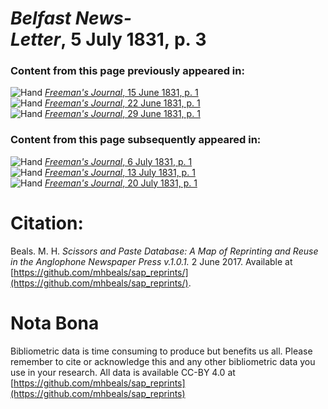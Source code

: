 # *Belfast News-Letter*, 5 July 1831, p. 3  
  
### Content from this page previously appeared in:  
![Hand](http://scissorsandpaste.net/wp-content/uploads/2017/06/smallhandpointer.png) [*Freeman's Journal*, 15 June 1831, p. 1](https://mhbeals.github.io/sap_html/Freeman's-Journal/Freeman's-Journal-15-June-1831-p-1)  
![Hand](http://scissorsandpaste.net/wp-content/uploads/2017/06/smallhandpointer.png) [*Freeman's Journal*, 22 June 1831, p. 1](https://mhbeals.github.io/sap_html/Freeman's-Journal/Freeman's-Journal-22-June-1831-p-1)  
![Hand](http://scissorsandpaste.net/wp-content/uploads/2017/06/smallhandpointer.png) [*Freeman's Journal*, 29 June 1831, p. 1](https://mhbeals.github.io/sap_html/Freeman's-Journal/Freeman's-Journal-29-June-1831-p-1)  
  
### Content from this page subsequently appeared in:  
![Hand](http://scissorsandpaste.net/wp-content/uploads/2017/06/smallhandpointer.png) [*Freeman's Journal*, 6 July 1831, p. 1](https://mhbeals.github.io/sap_html/Freeman's-Journal/Freeman's-Journal-6-July-1831-p-1)  
![Hand](http://scissorsandpaste.net/wp-content/uploads/2017/06/smallhandpointer.png) [*Freeman's Journal*, 13 July 1831, p. 1](https://mhbeals.github.io/sap_html/Freeman's-Journal/Freeman's-Journal-13-July-1831-p-1)  
![Hand](http://scissorsandpaste.net/wp-content/uploads/2017/06/smallhandpointer.png) [*Freeman's Journal*, 20 July 1831, p. 1](https://mhbeals.github.io/sap_html/Freeman's-Journal/Freeman's-Journal-20-July-1831-p-1)  


# Citation: 

Beals. M. H. *Scissors and Paste Database: A Map of Reprinting and Reuse in the Anglophone Newspaper Press v.1.0.1.* 2 June 2017. Available at [https://github.com/mhbeals/sap_reprints/](https://github.com/mhbeals/sap_reprints/). 

# Nota Bona

Bibliometric data is time consuming to produce but benefits us all. Please remember to cite or acknowledge this and any other bibliometric data you use in your research. All data is available CC-BY 4.0 at [https://github.com/mhbeals/sap_reprints](https://github.com/mhbeals/sap_reprints)